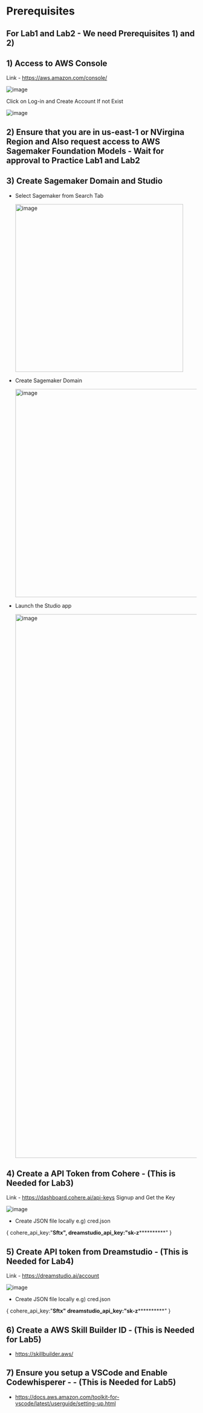 # Prerequisites

## For Lab1 and Lab2 - We need Prerequisites 1) and 2)

## 1) Access to AWS Console 

Link - https://aws.amazon.com/console/

![image](https://github.com/jayyanar/gen-ai-labs-demos/assets/12956021/69bf3478-7dcb-4ab8-88f0-6d1b2a27c764)

Click on Log-in and Create Account If not Exist

![image](https://github.com/jayyanar/gen-ai-labs-demos/assets/12956021/7433b336-e843-406c-82b6-2fdc3294e037)


## 2) Ensure that you are in us-east-1 or NVirgina Region and Also request access to AWS Sagemaker Foundation Models - Wait for approval to Practice Lab1 and Lab2

## 3) Create Sagemaker Domain and Studio

- Select Sagemaker from Search Tab
  
  <img width="444" alt="image" src="https://github.com/jayyanar/gen-ai-labs-demos/assets/12956021/0c73b82f-ee73-4e6c-b25f-d7dbcc3e49b8">

- Create Sagemaker Domain
  
  <img width="551" alt="image" src="https://github.com/jayyanar/gen-ai-labs-demos/assets/12956021/2e4ef32b-94f3-42ad-87f7-8e0384d08672">

- Launch the Studio app
  
  <img width="1439" alt="image" src="https://github.com/jayyanar/gen-ai-labs-demos/assets/12956021/a1872acd-5fb3-414d-921e-75c58c82e465">


## 4) Create a API Token from Cohere - (This is Needed for Lab3)

Link - https://dashboard.cohere.ai/api-keys Signup and Get the Key

![image](https://github.com/jayyanar/gen-ai-labs-demos/assets/12956021/4dbc0c34-fba8-43cb-a17c-e676b56f1cf0)

- Create JSON file locally e.g) cred.json

{
cohere_api_key:"********************Sftx",
dreamstudio_api_key:"sk-z******************************"
}


## 5) Create API token from Dreamstudio - (This is Needed for Lab4)


Link - https://dreamstudio.ai/account


![image](https://github.com/jayyanar/gen-ai-labs-demos/assets/12956021/0800006b-2f30-4fcb-8660-3fde87726b47)


- Create JSON file locally e.g) cred.json

{
cohere_api_key:"********************Sftx"
dreamstudio_api_key:"sk-z******************************"
}



## 6) Create a AWS Skill Builder ID - (This is Needed for Lab5)
- https://skillbuilder.aws/

## 7) Ensure you setup a VSCode and Enable Codewhisperer - - (This is Needed for Lab5)
- https://docs.aws.amazon.com/toolkit-for-vscode/latest/userguide/setting-up.html
